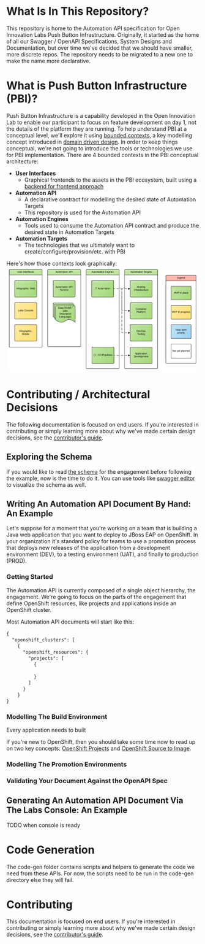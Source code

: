 # What Is In This Repository?
This repository is home to the Automation API specification for Open Innovation Labs Push Button Infrastructure. Originally, it started as the home of all our Swagger / OpenAPI Specifications, System Designs and Documentation, but over time we've decided that we should have smaller, more discrete repos. The repository needs to be migrated to a new one to make the name more declarative.

# What is Push Button Infrastructure (PBI)?

Push Button Infrastructure is a capability developed in the Open Innovation Lab to enable our participant to focus on feature development on day 1, not the details of the platform they are running. To help understand PBI at a conceptual level, we'll explore it using [bounded contexts](http://martinfowler.com/bliki/BoundedContext.html), a key modelling concept introduced in [domain driven design](https://www.amazon.com/Domain-Driven-Design-Tackling-Complexity-Software/dp/0321125215). In order to keep things conceptual, we're not going to introduce the tools or technologies we use for PBI implementation. There are 4 bounded contexts in the PBI conceptual architecture:

* **User Interfaces**
  * Graphical frontends to the assets in the PBI ecosystem, built using a [backend for frontend approach](https://www.thoughtworks.com/insights/blog/bff-soundcloud)
* **Automation API**
   * A declarative contract for modelling the desired state of Automation Targets
   * This repository is used for the Automation API
* **Automation Engines**
   * Tools used to consume the Automation API contract and produce the desired state in Automation Targets
* **Automation Targets**
  * The technologies that we ultimately want to create/configure/provision/etc. with PBI


Here's how those contexts look graphically:
![alt text](images/PBI_Conceptual.png "PBI Conceptual Architecture")

# Contributing / Architectural Decisions
The following documentation is focused on end users. If you're interested in contributing or simply learning more about why we've made certain design decisions, see the [contributor's guide](CONTRIBUTING.md).

## Exploring the Schema

If you would like to read [the schema](swagger.yml) for the engagement before following the example, now is the time to do it. You can use tools like [swagger editor](http://editor.swagger.io/) to visualize the schema as well. 

## Writing An Automation API Document By Hand: An Example

Let's suppose for a moment that you're working on a team that is building a Java web application that you want to deploy to JBoss EAP on OpenShift. In your organization it's standard policy for teams to use a promotion process that deploys new releases of the application from a development environment (DEV), to a testing environment (UAT), and finally to production (PROD). 

### Getting Started

The Automation API is currently composed of a single object hierarchy, the engagement. We're going to focus on the parts of the engagement that define OpenShift resources, like projects and applications inside an OpenShift cluster. 

Most Automation API documents will start like this:
```
{
  "openshift_clusters": [
    {
      "openshift_resources": {    
        "projects": [
          {
            
          }
        ]
      }
    }
}
```

### Modelling The Build Environment

Every application needs to built 

If you're new to OpenShift, then you should take some time now to read up on two key concepts: [OpenShift Projects](https://docs.openshift.com/container-platform/3.3/architecture/core_concepts/projects_and_users.html#architecture-core-concepts-projects-and-users) and [OpenShift Source to Image](https://docs.openshift.com/container-platform/3.3/architecture/core_concepts/builds_and_image_streams.html).



### Modelling The Promotion Environments

### Validating Your Document Against the OpenAPI Spec


## Generating An Automation API Document Via The Labs Console: An Example
TODO when console is ready

# Code Generation
The code-gen folder contains scripts and helpers to generate the code we need from these APIs. For now, the scripts need to be run in the code-gen directory else they will fail.

# Contributing
This documentation is focused on end users. If you're interested in contributing or simply learning more about why we've made certain design decisions, see the [contributor's guide](CONTRIBUTING.md).